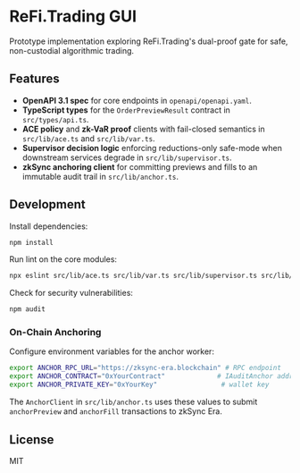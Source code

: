 # ReFi.Trading GUI

Prototype implementation exploring ReFi.Trading's dual-proof gate for
safe, non-custodial algorithmic trading.

## Features

- **OpenAPI 3.1 spec** for core endpoints in `openapi/openapi.yaml`.
- **TypeScript types** for the `OrderPreviewResult` contract in
  `src/types/api.ts`.
- **ACE policy** and **zk-VaR proof** clients with fail-closed
  semantics in `src/lib/ace.ts` and `src/lib/var.ts`.
- **Supervisor decision logic** enforcing reductions-only safe-mode
  when downstream services degrade in `src/lib/supervisor.ts`.
- **zkSync anchoring client** for committing previews and fills to an
  immutable audit trail in `src/lib/anchor.ts`.

## Development

Install dependencies:

```bash
npm install
```

Run lint on the core modules:

```bash
npx eslint src/lib/ace.ts src/lib/var.ts src/lib/supervisor.ts src/lib/anchor.ts src/types/api.ts
```

Check for security vulnerabilities:

```bash
npm audit
```

### On-Chain Anchoring

Configure environment variables for the anchor worker:

```bash
export ANCHOR_RPC_URL="https://zksync-era.blockchain" # RPC endpoint
export ANCHOR_CONTRACT="0xYourContract"             # IAuditAnchor address
export ANCHOR_PRIVATE_KEY="0xYourKey"                # wallet key
```

The `AnchorClient` in `src/lib/anchor.ts` uses these values to submit
`anchorPreview` and `anchorFill` transactions to zkSync Era.

## License

MIT
